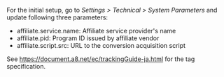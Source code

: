 For the initial setup, go to *Settings \> Technical \> System
Parameters* and update following three parameters:

- affiliate.service.name: Affiliate service provider's name
- affiliate.pid: Program ID issued by affiliate vendor
- affiliate.script.src: URL to the conversion acquisition script

See <https://document.a8.net/ec/trackingGuide-ja.html> for the tag
specification.
